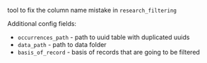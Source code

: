 tool to fix the column name mistake in `research_filtering`

Additional config fields:

* `occurrences_path` - path to uuid table with duplicated uuids
* `data_path` - path to data folder
* `basis_of_record` - basis of records that are going to be filtered